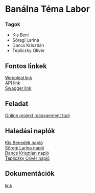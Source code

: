 # Banálna Téma Labor
### Tagok
- Kis Beni
- Sőregi Larina
- Dancs Krisztián
- Tepliczky Olivér

## Fontos linkek
[Weboldal link](https://banalna.afkfish.com) \
[API link](https://banalna.afkfish.com/api/) \
[Swagger link](https://banalna.afkfish.com/swagger)

## Feladat
[Online projekt management tool](../Temalabor_otletek_2023.pdf)

## Haladási naplók
[Kis Benedek napló](/haladasi%20naplok/Beni.md) \
[Sőregi Larina napló](/haladasi%20naplok/Larina.md) \
[Dancs Krisztián napló](/haladasi%20naplok/Krisztian.md) \
[Tepliczky Olivér napló](/haladasi%20naplok/Oliver.md)

## Dokumentációk
[link](https://github.com/BME-banalna-temalab/documantations)
